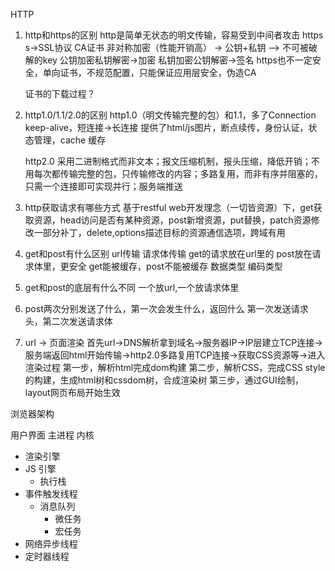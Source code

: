 HTTP
1. http和https的区别
    http是简单无状态的明文传输，容易受到中间者攻击
    https s->SSL协议
    CA证书 非对称加密（性能开销高） -> 公钥+私钥 —> 不可被破解的key
    公钥加密私钥解密->加密
    私钥加密公钥解密->签名
    https也不一定安全，单向证书，不规范配置，只能保证应用层安全，伪造CA

    证书的下载过程？

2. http1.0/1.1/2.0的区别
    http1.0（明文传输完整的包）和1.1，多了Connection keep-alive，短连接->长连接
    提供了html/js图片，断点续传，身份认证，状态管理，cache 缓存

    http2.0 采用二进制格式而非文本；报文压缩机制，报头压缩，降低开销；不用每次都传输完整的包，只传输修改的内容；多路复用，而非有序并阻塞的，只需一个连接即可实现并行；服务端推送

3. http获取请求有哪些方式
    基于restful web开发理念（一切皆资源）下，get获取资源，head访问是否有某种资源，post新增资源，put替换，patch资源修改一部分补丁，delete,options描述目标的资源通信选项，跨域有用
4. get和post有什么区别
    url传输  请求体传输
    get的请求放在url里的  post放在请求体里，更安全
    get能被缓存，post不能被缓存
    数据类型
    编码类型


5. get和post的底层有什么不同
    一个放url,一个放请求体里
6. post两次分别发送了什么，第一次会发生什么，返回什么
    第一次发送请求头，第二次发送请求体

7. url -> 页面渲染
首先url->DNS解析拿到域名->服务器IP->IP层建立TCP连接->服务端返回html开始传输->http2.0多路复用TCP连接->获取CSS资源等->进入渲染过程
第一步，解析html完成dom构建
第二步，解析CSS，完成CSS style的构建，生成html树和cssdom树，合成渲染树
第三步，通过GUI绘制，layout网页布局开始生效



浏览器架构

用户界面
主进程
内核
  - 渲染引擎
  - JS 引擎
    - 执行栈
  - 事件触发线程
    - 消息队列
      - 微任务
      - 宏任务
  - 网络异步线程
  - 定时器线程
